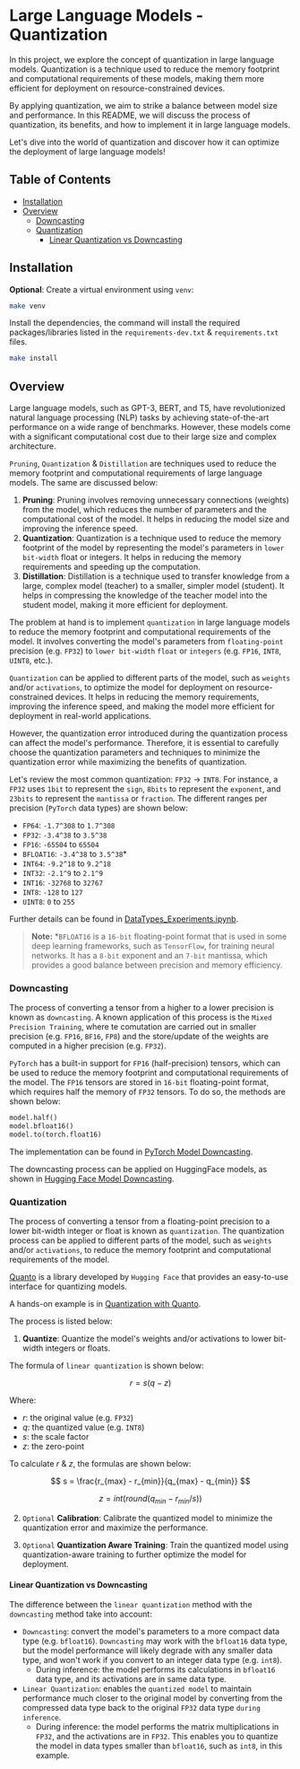 # Large Language Models - Quantization <!-- omit in toc -->

In this project, we explore the concept of quantization in large language models. Quantization is a technique used to reduce the memory footprint and computational requirements of these models, making them more efficient for deployment on resource-constrained devices.

By applying quantization, we aim to strike a balance between model size and performance. In this README, we will discuss the process of quantization, its benefits, and how to implement it in large language models.

Let's dive into the world of quantization and discover how it can optimize the deployment of large language models!

## Table of Contents <!-- omit in toc -->

- [Installation](#installation)
- [Overview](#overview)
  - [Downcasting](#downcasting)
  - [Quantization](#quantization)
    - [Linear Quantization vs Downcasting](#linear-quantization-vs-downcasting)

## Installation

**Optional**: Create a virtual environment using `venv`:

```bash
make venv
```

Install the dependencies, the command will install the required packages/libraries listed in the `requirements-dev.txt` & `requirements.txt` files.

```bash
make install
```

## Overview

Large language models, such as GPT-3, BERT, and T5, have revolutionized natural language processing (NLP) tasks by achieving state-of-the-art performance on a wide range of benchmarks. However, these models come with a significant computational cost due to their large size and complex architecture.

`Pruning`, `Quantization` & `Distillation` are techniques used to reduce the memory footprint and computational requirements of large language models. The same are discussed below:

1. **Pruning**: Pruning involves removing unnecessary connections (weights) from the model, which reduces the number of parameters and the computational cost of the model. It helps in reducing the model size and improving the inference speed.
2. **Quantization**: Quantization is a technique used to reduce the memory footprint of the model by representing the model's parameters in `lower bit-width` float or integers. It helps in reducing the memory requirements and speeding up the computation.
3. **Distillation**: Distillation is a technique used to transfer knowledge from a large, complex model (teacher) to a smaller, simpler model (student). It helps in compressing the knowledge of the teacher model into the student model, making it more efficient for deployment.

The problem at hand is to implement `quantization` in large language models to reduce the memory footprint and computational requirements of the model. It involves converting the model's parameters from `floating-point` precision (e.g. `FP32`) to `lower bit-width` `float` or `integers` (e.g. `FP16`, `INT8`, `UINT8`, etc.).

`Quantization` can be applied to different parts of the model, such as `weights` and/or `activations`, to optimize the model for deployment on resource-constrained devices. It helps in reducing the memory requirements, improving the inference speed, and making the model more efficient for deployment in real-world applications.

However, the quantization error introduced during the quantization process can affect the model's performance. Therefore, it is essential to carefully choose the quantization parameters and techniques to minimize the quantization error while maximizing the benefits of quantization.

Let's review the most common quantization: `FP32` -> `INT8`. For instance, a `FP32` uses `1bit` to represent the `sign`, `8bits` to represent the `exponent`, and `23bits` to represent the `mantissa` or `fraction`. The different ranges per precision (`PyTorch` data types) are shown below:

- `FP64`: `-1.7^308` to `1.7^308`
- `FP32`: `-3.4^38` to `3.5^38`
- `FP16`: `-65504` to `65504`
- `BFLOAT16`: `-3.4^38` to `3.5^38`\*
- `INT64`: `-9.2^18` to `9.2^18`
- `INT32`: `-2.1^9` to `2.1^9`
- `INT16`: `-32768` to `32767`
- `INT8`: `-128` to `127`
- `UINT8`: `0` to `255`

Further details can be found in [DataTypes_Experiments.ipynb](notebooks/1_DataTypes_Experiments.ipynb).

> **Note:** *`BFLOAT16` is a `16-bit` floating-point format that is used in some deep learning frameworks, such as `TensorFlow`, for training neural networks. It has a `8-bit` exponent and an `7-bit` mantissa, which provides a good balance between precision and memory efficiency.

### Downcasting

The process of converting a tensor from a higher to a lower precision is known as `downcasting`. A known application of this process is the `Mixed Precision Training`, where te comutation are carried out in smaller precision (e.g. `FP16`, `BF16`, `FP8`) and the store/update of the weights are computed in a higher precision (e.g. `FP32`).

`PyTorch` has a built-in support for `FP16` (half-precision) tensors, which can be used to reduce the memory footprint and computational requirements of the model. The `FP16` tensors are stored in `16-bit` floating-point format, which requires half the memory of `FP32` tensors. To do so, the methods are shown below:

```python
model.half()
model.bfloat16()
model.to(torch.float16)
```

The implementation can be found in [PyTorch Model Downcasting](notebooks/2_TorchModel_Downcasting.ipynb).

The downcasting process can be applied on HuggingFace models, as shown in [Hugging Face Model Downcasting](notebooks/3_Transformers_Model_Downcasting.ipynb).

### Quantization

The process of converting a tensor from a floating-point precision to a lower bit-width integer or float is known as `quantization`. The quantization process can be applied to different parts of the model, such as `weights` and/or `activations`, to reduce the memory footprint and computational requirements of the model.

[Quanto](https://huggingface.co/blog/quanto-introduction) is a library developed by `Hugging Face` that provides an easy-to-use interface for quantizing models.

A hands-on example is in [Quantization with Quanto](notebooks/4_Quantization_with_Quanto.ipynb).

The process is listed below:

1. **Quantize**: Quantize the model's weights and/or activations to lower bit-width integers or floats.

The formula of `linear quantization` is shown below:

$$ r = s(q-z) $$

Where:
- $r$: the original value (e.g. `FP32`)
- $q$: the quantized value (e.g. `INT8`)
- $s$: the scale factor
- $z$: the zero-point

To calculate $r$ & $z$, the formulas are shown below:

$$ s = \frac{r_{max} - r_{min}}{q_{max} - q_{min}} $$

$$ z = int(round(q_{min} - r_{min} / s)) $$

2. `Optional` **Calibration**: Calibrate the quantized model to minimize the quantization error and maximize the performance.

3. `Optional` **Quantization Aware Training**: Train the quantized model using quantization-aware training to further optimize the model for deployment.

#### Linear Quantization vs Downcasting

The difference between the `linear quantization` method with the `downcasting` method take into account:

- `Downcasting`: convert the model's parameters to a more compact data type (e.g. `bfloat16`). `Downcasting` may work with the `bfloat16` data type, but the model performance will likely degrade with any smaller data type, and won't work if you convert to an integer data type (e.g. `int8`).
  - During inference: the model performs its calculations in `bfloat16` data type, and its activations are in same data type.
- `Linear Quantization`: enables the `quantized model` to maintain performance much closer to the original model by converting from the compressed data type back to the original `FP32` data type `during inference`.
  - During inference: the model performs the matrix multiplications in `FP32`, and the activations are in `FP32`. This enables you to quantize the model in data types smaller than `bfloat16`, such as `int8`, in this example.
